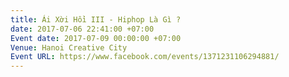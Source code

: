 ```yaml
---
title: Ái Xời Hồi III - Hiphop Là Gì ?
date: 2017-07-06 22:41:00 +07:00
Event date: 2017-07-09 00:00:00 +07:00
Venue: Hanoi Creative City
Event URL: https://www.facebook.com/events/1371231106294881/
---
```


